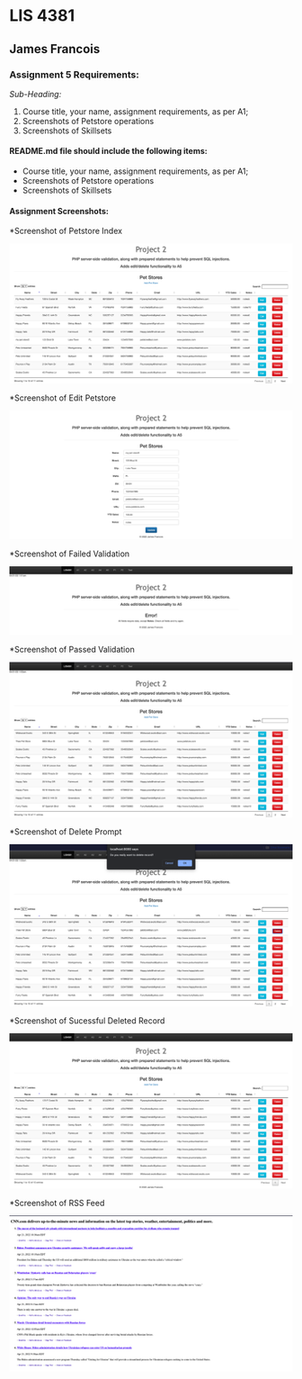 # LIS 4381 

## James Francois

### Assignment 5 Requirements:

*Sub-Heading:*

1. Course title, your name, assignment requirements, as per A1; 
2. Screenshots of Petstore operations
3. Screenshots of Skillsets 

#### README.md file should include the following items:

* Course title, your name, assignment requirements, as per A1; 
* Screenshots of Petstore operations
* Screenshots of Skillsets 

#### Assignment Screenshots:

*Screenshot of Petstore Index 

![Petstore Index](img/index.png)

*Screenshot of Edit Petstore 

![Edit Petstore](img/edit.png) 

*Screenshot of Failed Validation 

![Failed Validation](img/failed.png) 

*Screenshot of Passed Validation 

![Passed Validation](img/passed.png) 

*Screenshot of Delete Prompt 

![Delete Prompt](img/prompt.png) 

*Screenshot of Sucessful Deleted Record

![Sucessful Deleted Record](img/delete.png) 

*Screenshot of RSS Feed

![RSS Feed](img/rss.png) 
